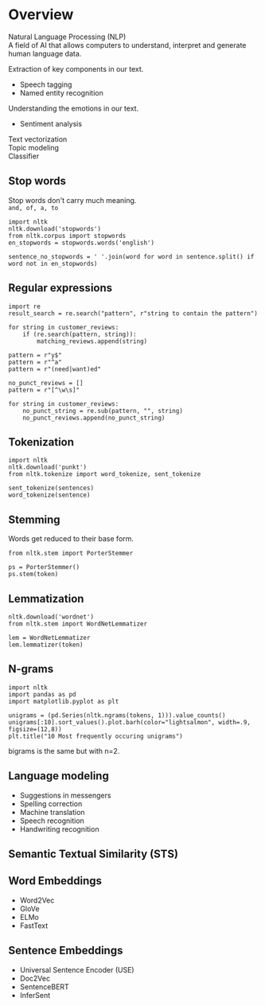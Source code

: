 # Overview

Natural Language Processing (NLP)  
A field of AI that allows computers to understand, interpret and generate human language data.  


Extraction of key components in our text.  
- Speech tagging
- Named entity recognition

Understanding the emotions in our text.  
- Sentiment analysis

Text vectorization  
Topic modeling  
Classifier  

## Stop words
Stop words don't carry much meaning.  
`and, of, a, to`  
```
import nltk
nltk.download('stopwords')
from nltk.corpus import stopwords
en_stopwords = stopwords.words('english')

sentence_no_stopwords = ' '.join(word for word in sentence.split() if word not in en_stopwords)
```

## Regular expressions
```
import re
result_search = re.search("pattern", r"string to contain the pattern")

for string in customer_reviews:
    if (re.search(pattern, string)):
        matching_reviews.append(string)
```
```
pattern = r"y$"
pattern = r"^a"
pattern = r"(need|want)ed"
```
```
no_punct_reviews = []
pattern = r"[^\w\s]"

for string in customer_reviews:
    no_punct_string = re.sub(pattern, "", string)
    no_punct_reviews.append(no_punct_string)
```

## Tokenization
```
import nltk
nltk.download('punkt')
from nltk.tokenize import word_tokenize, sent_tokenize

sent_tokenize(sentences)
word_tokenize(sentence)
```

## Stemming
Words get reduced to their base form.  

```
from nltk.stem import PorterStemmer

ps = PorterStemmer()
ps.stem(token)
```

## Lemmatization
```
nltk.download('wordnet')
from nltk.stem import WordNetLemmatizer

lem = WordNetLemmatizer
lem.lemmatizer(token)
```

## N-grams
```
import nltk
import pandas as pd
import matplotlib.pyplot as plt

unigrams = (pd.Series(nltk.ngrams(tokens, 1))).value_counts()
unigrams[:10].sort_values().plot.barh(color="lightsalmon", width=.9, figsize=(12,8))
plt.title("10 Most frequently occuring unigrams")
```
bigrams is the same but with n=2.  

## Language modeling
- Suggestions in messengers
- Spelling correction
- Machine translation
- Speech recognition
- Handwriting recognition

## Semantic Textual Similarity (STS)

## Word Embeddings
- Word2Vec
- GloVe
- ELMo
- FastText

## Sentence Embeddings
- Universal Sentence Encoder (USE)
- Doc2Vec
- SentenceBERT
- InferSent
